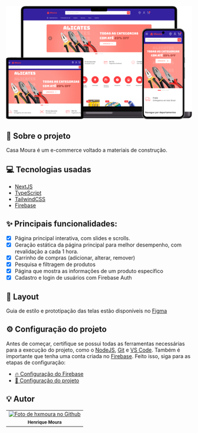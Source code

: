 <div align="center">
    <img src="imgs/banner.png"/>
</div>

## 📝 Sobre o projeto
Casa Moura é um e-commerce voltado a materiais de construção.

## 💻 Tecnologias usadas
- [NextJS](https://nextjs.org)
- [TypeScript](https://www.typescriptlang.org)
- [TailwindCSS](https://tailwindcss.com)
- [Firebase](https://firebase.google.com/products/firestore)

## ✨ Principais funcionalidades:
- [x] Página principal interativa, com slides e scrolls.
- [x] Geração estática da página principal para melhor desempenho, com revalidação a cada 1 hora.
- [x] Carrinho de compras (adicionar, alterar, remover)
- [x] Pesquisa e filtragem de produtos
- [x] Página que mostra as informações de um produto específico
- [x] Cadastro e login de usuários com Firebase Auth

## 🎨 Layout
Guia de estilo e prototipação das telas estão disponíveis no [Figma](https://www.figma.com/design/VfI83my6VZsLKM4GZJkBhO/Casa-Moura)

## ⚙️ Configuração do projeto
Antes de começar, certifique se possui todas as ferramentas necessárias para a execução do projeto, como o [NodeJS](https://nodejs.org), [Git](https://git-scm.com) e [VS Code](https://code.visualstudio.com). Também é importante que tenha uma conta criada no [Firebase](https://firebase.google.com/products/firestore). Feito isso, siga para as etapas de configuração:

- [🔥 Configuração do Firebase](settingsFirebase.md)
- [🚀 Configuração do projeto](settingsProject.md)

## 💡 Autor
<table>
  <tr>
    <td align="center">
      <a href="https://github.com/hxmoura">
        <img src="https://avatars.githubusercontent.com/u/83625190?s=400&u=c14272b53a723916acf0b19f251a97e5e50eb93d&v=4" width="100px;" alt="Foto de hxmoura no Github"/><br>
        <sub>
          <b>Henrique Moura</b>
        </sub>
      </a>
    </td>
  </tr>
</table>